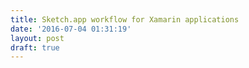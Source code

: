 ```yaml
---
title: Sketch.app workflow for Xamarin applications
date: '2016-07-04 01:31:19'
layout: post
draft: true
---
```

